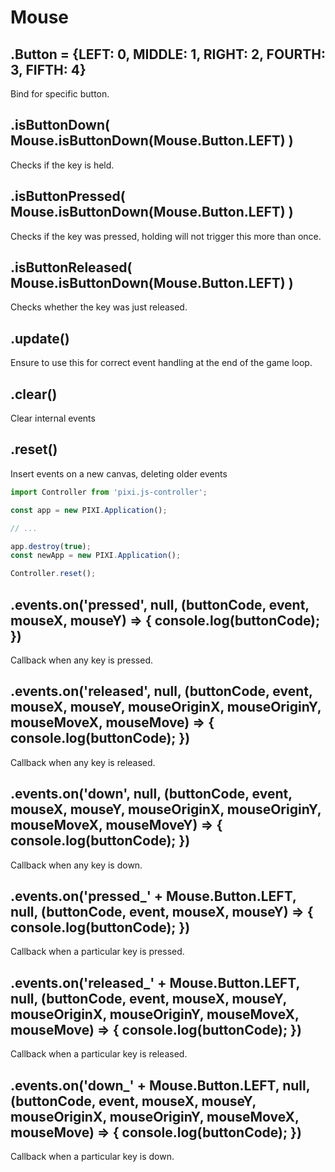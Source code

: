# Mouse

## .Button = {LEFT: 0, MIDDLE: 1, RIGHT: 2, FOURTH: 3, FIFTH: 4}

Bind for specific button.

## .isButtonDown( Mouse.isButtonDown(Mouse.Button.LEFT) )

Checks if the key is held.

## .isButtonPressed( Mouse.isButtonDown(Mouse.Button.LEFT) )

Checks if the key was pressed, holding will not trigger this more than once.

## .isButtonReleased( Mouse.isButtonDown(Mouse.Button.LEFT) )

Checks whether the key was just released.

## .update()

Ensure to use this for correct event handling at the end of the game loop.

## .clear()

Clear internal events

## .reset()

Insert events on a new canvas, deleting older events

```js
import Controller from 'pixi.js-controller';

const app = new PIXI.Application();

// ...

app.destroy(true);
const newApp = new PIXI.Application();

Controller.reset();
```

## .events.on('pressed', null, (buttonCode, event, mouseX, mouseY) => { console.log(buttonCode); })

Callback when any key is pressed.

## .events.on('released', null, (buttonCode, event, mouseX, mouseY, mouseOriginX, mouseOriginY, mouseMoveX, mouseMove) => { console.log(buttonCode); })

Callback when any key is released.

## .events.on('down', null, (buttonCode, event, mouseX, mouseY, mouseOriginX, mouseOriginY, mouseMoveX, mouseMoveY) => { console.log(buttonCode); })

Callback when any key is down.

## .events.on('pressed_' + Mouse.Button.LEFT, null, (buttonCode, event, mouseX, mouseY) => { console.log(buttonCode); })

Callback when a particular key is pressed.

## .events.on('released_' + Mouse.Button.LEFT, null, (buttonCode, event, mouseX, mouseY, mouseOriginX, mouseOriginY, mouseMoveX, mouseMove) => { console.log(buttonCode); })

Callback when a particular key is released.

## .events.on('down_' + Mouse.Button.LEFT, null, (buttonCode, event, mouseX, mouseY, mouseOriginX, mouseOriginY, mouseMoveX, mouseMove) => { console.log(buttonCode); })

Callback when a particular key is down.
